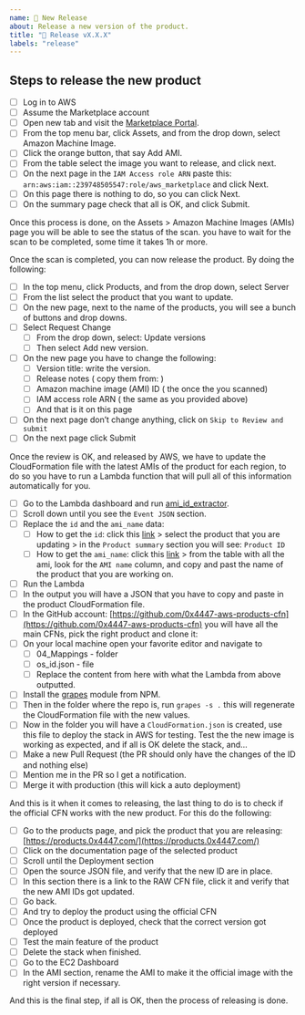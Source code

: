 ```yaml
---
name: 🚀 New Release
about: Release a new version of the product.
title: "🚀 Release vX.X.X"
labels: "release"
---
```


## Steps to release the new product

- [ ] Log in to AWS
- [ ] Assume the Marketplace account
- [ ] Open new tab and visit the [Marketplace Portal](https://aws.amazon.com/marketplace/management/homepage).
- [ ] From the top menu bar, click Assets, and from the drop down, select Amazon Machine Image.
- [ ] Click the orange button, that say Add AMI.
- [ ] From the table select the image you want to release, and click next.
- [ ] On the next page in the `IAM Access role ARN` paste this: `arn:aws:iam::239748505547:role/aws_marketplace` and click Next.
- [ ] On this page there is nothing to do, so you can click Next.
- [ ] On the summary page check that all is OK, and click Submit.

Once this process is done, on the Assets > Amazon Machine Images (AMIs) page you will be able to see the status of the scan. you have to wait for the scan to be completed, some time it takes 1h or more.

Once the scan is completed, you can now release the product. By doing the following:

- [ ] In the top menu, click Products, and from the drop down, select Server
- [ ] From the list select the product that you want to update.
- [ ] On the new page, next to the name of the products, you will see a bunch of buttons and drop downs.
- [ ] Select Request Change
  - [ ] From the drop down, select: Update versions
  - [ ] Then select Add new version.
- [ ] On the new page you have to change the following:
  - [ ] Version title: write the version.
  - [ ] Release notes ( copy them from: [](https://www.notion.so/ba8f459abcef479187409dc9fc0713ff))
  - [ ] Amazon machine image (AMI) ID ( the once the you scanned)
  - [ ] IAM access role ARN ( the same as you provided above)
  - [ ] And that is it on this page
- [ ] On the next page don’t change anything, click on `Skip to Review and submit`
- [ ] On the next page click Submit

Once the review is OK, and released by AWS, we have to update the CloudFormation file with the latest AMIs of the product for each region, to do so you have to run a Lambda function that will pull all of this information automatically for you.

- [ ] Go to the Lambda dashboard and run [ami_id_extractor](https://us-east-1.console.aws.amazon.com/lambda/home?region=us-east-1#/functions/ami_id_extractor?tab=testing).
- [ ] Scroll down until you see the `Event JSON` section.
- [ ] Replace the `id` and the `ami_name` data:
  - [ ] How to get the `id`: click this [link](https://aws.amazon.com/marketplace/management/products/server?#) > select the product that you are updating > in the `Product summary` section you will see: `Product ID`
  - [ ] How to get the `ami_name`: click this [link](https://us-east-1.console.aws.amazon.com/ec2/home?region=us-east-1#Images:visibility=owned-by-me) > from the table with all the ami, look for the `AMI name` column, and copy and past the name of the product that you are working on.
- [ ] Run the Lambda
- [ ] In the output you will have a JSON that you have to copy and paste in the product CloudFormation file.
- [ ] In the GitHub account: [https://github.com/0x4447-aws-products-cfn](https://github.com/0x4447-aws-products-cfn) you will have all the main CFNs, pick the right product and clone it:
- [ ] On your local machine open your favorite editor and navigate to
  - [ ] 04_Mappings - folder
  - [ ] os_id.json - file
  - [ ] Replace the content from here with what the Lambda from above outputted.
- [ ] Install the [grapes](https://www.npmjs.com/package/@0x4447/grapes) module from NPM.
- [ ] Then in the folder where the repo is, run `grapes -s .` this will regenerate the CloudFormation file with the new values.
- [ ] Now in the folder you will have a `CloudFormation.json` is created, use this file to deploy the stack in AWS for testing. Test the the new image is working as expected, and if all is OK delete the stack, and…
- [ ] Make a new Pull Request (the PR should only have the changes of the ID and nothing else)
- [ ] Mention me in the PR so I get a notification.
- [ ] Merge it with production (this will kick a auto deployment)

And this is it when it comes to releasing, the last thing to do is to check if the official CFN works with the new product. For this do the following:

- [ ] Go to the products page, and pick the product that you are releasing: [https://products.0x4447.com/](https://products.0x4447.com/)
- [ ] Click on the documentation page of the selected product
- [ ] Scroll until the Deployment section
- [ ] Open the source JSON file, and verify that the new ID are in place.
- [ ] In this section there is a link to the RAW CFN file, click it and verify that the new AMI IDs got updated.
- [ ] Go back.
- [ ] And try to deploy the product using the official CFN
- [ ] Once the product is deployed, check that the correct version got deployed
- [ ] Test the main feature of the product
- [ ] Delete the stack when finished.
- [ ] Go to the EC2 Dashboard
- [ ] In the AMI section, rename the AMI to make it the official image with the right version if necessary.

And this is the final step, if all is OK, then the process of releasing is done.
